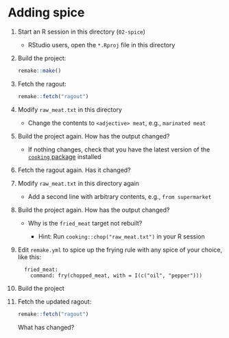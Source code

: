 # Adding spice

1. Start an R session in this directory (`02-spice`)
    - RStudio users, open the `*.Rproj` file in this directory
1. Build the project:
    ```r
    remake::make()
    ```
1. Fetch the ragout:
    ```r
    remake::fetch("ragout")
    ```
1. Modify `raw_meat.txt` in this directory
    - Change the contents to `<adjective> meat`, e.g., `marinated meat`
1. Build the project again. How has the output changed?
    - If nothing changes, check that you have the latest version of the [`cooking` package](https://github.com/krlmlr/cooking#readme) installed
1. Fetch the ragout again. Has it changed?
1. Modify `raw_meat.txt` in this directory again
    - Add a second line with arbitrary contents, e.g., `from supermarket`
1. Build the project again. How has the output changed?
    - Why is the `fried_meat` target not rebuilt?

        - Hint: Run `cooking::chop("raw_meat.txt")` in your R session

1. Edit `remake.yml` to spice up the frying rule with any spice of your choice, like this:
    ```
      fried_meat:
        command: fry(chopped_meat, with = I(c("oil", "pepper")))
    ```
1. Build the project
1. Fetch the updated ragout:
    ```r
    remake::fetch("ragout")
    ```
    
    What has changed?
